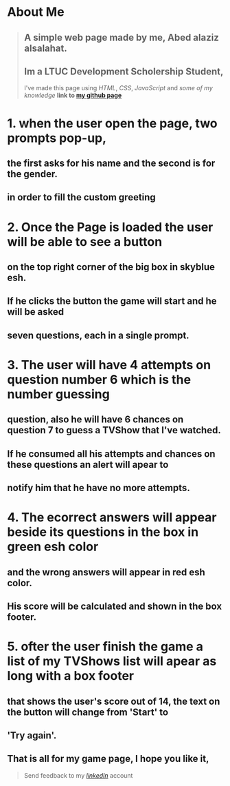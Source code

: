 # About Me 

> ## A simple web page made by me, Abed alaziz alsalahat. 
> ## Im a LTUC Development Scholership Student,
>  I've made this page using *HTML*, *CSS*, *JavaScript* and *some of my knowledge*
> **link to [my github page](https://github.com/abdalazzezzalsalahat)**

# 1. when the user open the page, two prompts pop-up,
## the first asks for his name and the second is for the gender.
## in order to fill the custom greeting 


# 2. Once the Page is loaded the user will be able to see a button 
## on the top right corner of the big box in skyblue esh.
## If he clicks the button the game will start and he will be asked 
## seven questions, each in a single prompt.

# 3. The user will have 4 attempts on question number 6 which is the number guessing 
## question, also he will have 6 chances on question 7 to guess a TVShow that I've watched.
## If he consumed all his attempts and chances on these questions an alert will apear to 
## notify him that he have no more attempts.

# 4. The ecorrect answers will appear beside its questions in the box in green esh color 
## and the wrong answers will appear in red esh color.
## His score will be calculated and shown in the box footer.

# 5. ofter the user finish the game a list of my TVShows list will apear as long with a box footer
## that shows the user's score out of 14, the text on the button will change from 'Start' to
## 'Try again'. 
## That is all for my game page, I hope you like it, 
> Send feedback to my *[linkedIn](www.linkedin.com/in/abd-alazez-a-alsalahat-5a7078146)* account
